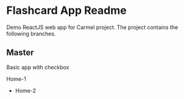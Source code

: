 # Flashcard App Readme
Demo ReactJS web app for Carmel project. The project contains the following branches.

## Master ##
Basic app with checkbox

Home-1
* Home-2